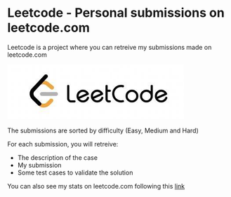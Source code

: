 # Leetcode - Personal submissions on leetcode.com
Leetcode is a project where you can retreive my submissions made on leetcode.com

![Logo leetcode](https://github.com/grasdouble/leetcode/blob/main/README/leetcode_logo.jpg?raw=true "leetcode.com")

The submissions are sorted by difficulty (Easy, Medium and Hard)

For each submission, you will retreive:
* The description of the case
* My submission
* Some test cases to validate the solution

You can also see my stats on leetcode.com following this [link](https://leetcode.com/smouillour/)
